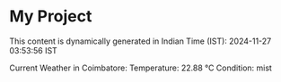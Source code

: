 # My Project

This content is dynamically generated in Indian Time (IST): 2024-11-27 03:53:56 IST


Current Weather in Coimbatore:
Temperature: 22.88 °C
Condition: mist
